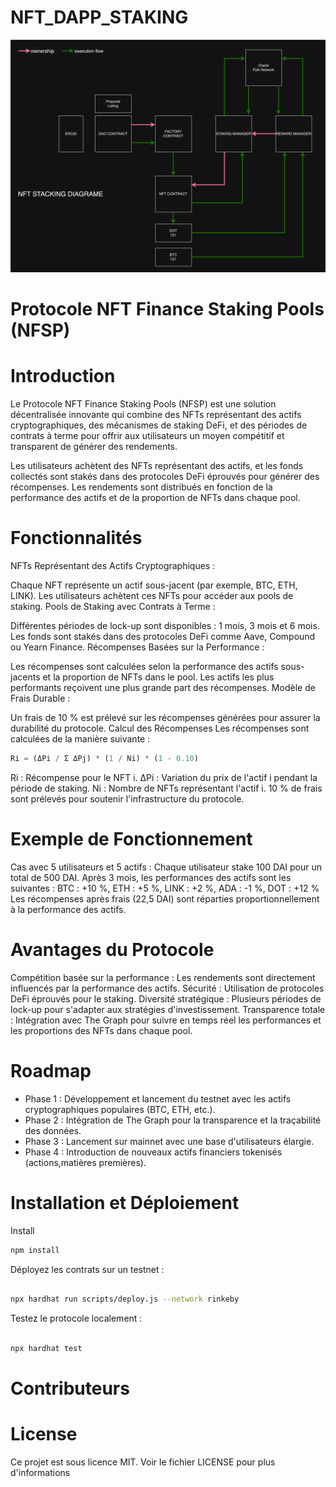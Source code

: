 # NFT_DAPP_STAKING

![Alt text](image.png)

Protocole NFT Finance Staking Pools (NFSP)
==============

# Introduction
Le Protocole NFT Finance Staking Pools (NFSP) est une solution décentralisée innovante qui combine des NFTs représentant des actifs cryptographiques, des mécanismes de staking DeFi, et des périodes de contrats à terme pour offrir aux utilisateurs un moyen compétitif et transparent de générer des rendements.

Les utilisateurs achètent des NFTs représentant des actifs, et les fonds collectés sont stakés dans des protocoles DeFi éprouvés pour générer des récompenses. Les rendements sont distribués en fonction de la performance des actifs et de la proportion de NFTs dans chaque pool.

# Fonctionnalités
NFTs Représentant des Actifs Cryptographiques :

Chaque NFT représente un actif sous-jacent (par exemple, BTC, ETH, LINK).
Les utilisateurs achètent ces NFTs pour accéder aux pools de staking.
Pools de Staking avec Contrats à Terme :

Différentes périodes de lock-up sont disponibles : 1 mois, 3 mois et 6 mois.
Les fonds sont stakés dans des protocoles DeFi comme Aave, Compound ou Yearn Finance.
Récompenses Basées sur la Performance :

Les récompenses sont calculées selon la performance des actifs sous-jacents et la proportion de NFTs dans le pool.
Les actifs les plus performants reçoivent une plus grande part des récompenses.
Modèle de Frais Durable :

Un frais de 10 % est prélevé sur les récompenses générées pour assurer la durabilité du protocole.
Calcul des Récompenses
Les récompenses sont calculées de la manière suivante :

```js
Ri = (ΔPi / Σ ΔPj) * (1 / Ni) * (1 - 0.10)
```
Ri : Récompense pour le NFT i.
ΔPi : Variation du prix de l'actif i pendant la période de staking.
Ni : Nombre de NFTs représentant l'actif i.
10 % de frais sont prélevés pour soutenir l'infrastructure du protocole.

# Exemple de Fonctionnement

Cas avec 5 utilisateurs et 5 actifs :
Chaque utilisateur stake 100 DAI pour un total de 500 DAI.
Après 3 mois, les performances des actifs sont les suivantes :
BTC : +10 %, ETH : +5 %, LINK : +2 %, ADA : -1 %, DOT : +12 %
Les récompenses après frais (22,5 DAI) sont réparties proportionnellement à la performance des actifs.

# Avantages du Protocole

Compétition basée sur la performance : Les rendements sont directement influencés par la performance des actifs.
Sécurité : Utilisation de protocoles DeFi éprouvés pour le staking.
Diversité stratégique : Plusieurs périodes de lock-up pour s'adapter aux stratégies d'investissement.
Transparence totale : Intégration avec The Graph pour suivre en temps réel les performances et les proportions des NFTs dans chaque pool.

# Roadmap

* Phase 1 : Développement et lancement du testnet avec les actifs cryptographiques populaires (BTC, ETH, etc.).
* Phase 2 : Intégration de The Graph pour la transparence et la traçabilité des données.
* Phase 3 : Lancement sur mainnet avec une base d'utilisateurs élargie.
* Phase 4 : Introduction de nouveaux actifs financiers tokenisés (actions,matières premières).

# Installation et Déploiement

Install
```bash
npm install
```
Déployez les contrats sur un testnet :

```bash

npx hardhat run scripts/deploy.js --network rinkeby
```
Testez le protocole localement :

```bash

npx hardhat test
```

# Contributeurs

# License
Ce projet est sous licence MIT. Voir le fichier LICENSE pour plus d'informations